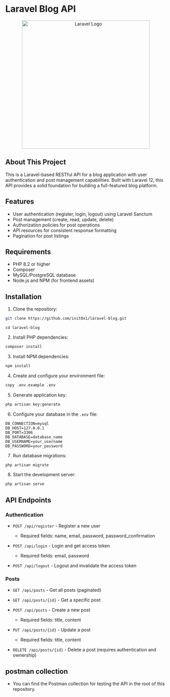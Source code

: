 # Laravel Blog API

<p align="center"><a href="https://laravel.com" target="_blank"><img src="https://raw.githubusercontent.com/laravel/art/master/logo-lockup/5%20SVG/2%20CMYK/1%20Full%20Color/laravel-logolockup-cmyk-red.svg" width="400" alt="Laravel Logo"></a></p>

## About This Project

This is a Laravel-based RESTful API for a blog application with user authentication and post management capabilities. Built with Laravel 12, this API provides a solid foundation for building a full-featured blog platform.

## Features

- User authentication (register, login, logout) using Laravel Sanctum
- Post management (create, read, update, delete)
- Authorization policies for post operations
- API resources for consistent response formatting
- Pagination for post listings

## Requirements

- PHP 8.2 or higher
- Composer
- MySQL/PostgreSQL database
- Node.js and NPM (for frontend assets)

## Installation

1. Clone the repository:

```bash
git clone https://github.com/init0x1/laravel-blog.git
```
```
cd laravel-blog
```

2. Install PHP dependencies:

```bash
composer install
```

3. Install NPM dependencies:

```bash
npm install
```

4. Create and configure your environment file:

```bash
copy .env.example .env
```

5. Generate application key:

```bash
php artisan key:generate
```

6. Configure your database in the `.env` file:

```
DB_CONNECTION=mysql
DB_HOST=127.0.0.1
DB_PORT=3306
DB_DATABASE=database_name
DB_USERNAME=your_username
DB_PASSWORD=your_password
```

7. Run database migrations:

```bash
php artisan migrate
```

8. Start the development server:

```bash
php artisan serve
```

## API Endpoints

### Authentication

- `POST /api/register` - Register a new user
  - Required fields: name, email, password, password_confirmation
  
- `POST /api/login` - Login and get access token
  - Required fields: email, password

- `POST /api/logout` - Logout and invalidate the access token

### Posts

- `GET /api/posts` - Get all posts (paginated)
- `GET /api/posts/{id}` - Get a specific post
- `POST /api/posts` - Create a new post 
  - Required fields: title, content
  
- `PUT /api/posts/{id}` - Update a post 
  - Required fields: title, content
  
- `DELETE /api/posts/{id}` - Delete a post (requires authentication and ownership)

## postman collection
- You can find the Postman collection for testing the API in the root of this repository.
